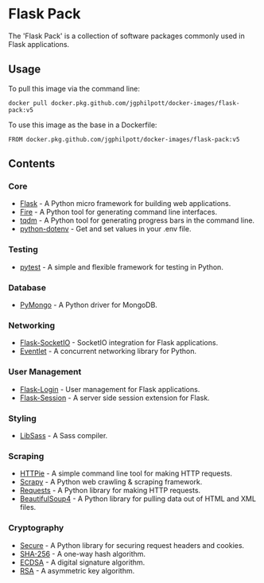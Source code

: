 # Flask Pack

The 'Flask Pack' is a collection of software packages commonly used in Flask applications.

## Usage

To pull this image via the command line:

`docker pull docker.pkg.github.com/jgphilpott/docker-images/flask-pack:v5`

To use this image as the base in a Dockerfile:

`FROM docker.pkg.github.com/jgphilpott/docker-images/flask-pack:v5`

## Contents

### Core

 - [Flask](https://github.com/pallets/flask) - A Python micro framework for building web applications.
 - [Fire](https://github.com/google/python-fire) - A Python tool for generating command line interfaces.
 - [tqdm](https://github.com/tqdm/tqdm) - A Python tool for generating progress bars in the command line.
 - [python-dotenv](https://github.com/theskumar/python-dotenv) - Get and set values in your .env file.

### Testing

 - [pytest](https://github.com/pytest-dev/pytest) - A simple and flexible framework for testing in Python.

### Database

 - [PyMongo](https://github.com/mongodb/mongo-python-driver) - A Python driver for MongoDB.

### Networking

- [Flask-SocketIO](https://github.com/miguelgrinberg/Flask-SocketIO) - SocketIO integration for Flask applications.
- [Eventlet](https://github.com/eventlet/eventlet) - A concurrent networking library for Python.

### User Management

 - [Flask-Login](https://github.com/maxcountryman/flask-login) - User management for Flask applications.
 - [Flask-Session](https://github.com/fengsp/flask-session) - A server side session extension for Flask.

### Styling

 - [LibSass](https://github.com/sass/libsass-python) - A Sass compiler.

### Scraping

 - [HTTPie](https://github.com/jakubroztocil/httpie) - A simple command line tool for making HTTP requests.
 - [Scrapy](https://github.com/scrapy/scrapy) - A Python web crawling & scraping framework.
 - [Requests](https://github.com/psf/requests) - A Python library for making HTTP requests.
 - [BeautifulSoup4](https://code.launchpad.net/beautifulsoup) - A Python library for pulling data out of HTML and XML files.

### Cryptography

 - [Secure](https://github.com/TypeError/secure.py) - A Python library for securing request headers and cookies.
 - [SHA-256](https://pypi.org/project/sha256/) - A one-way hash algorithm.
 - [ECDSA](https://github.com/warner/python-ecdsa) - A digital signature algorithm.
 - [RSA](https://github.com/sybrenstuvel/python-rsa) - A asymmetric key algorithm.
